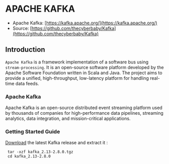 # APACHE KAFKA

 - Apache Kafka: [https://kafka.apache.org/](https://kafka.apache.org/)
 - Source: [https://github.com/thecyberbaby/Kafka](https://github.com/thecyberbaby/Kafka)


## Introduction

`Apache Kafka` is a framework implementation of a software bus using `stream-processing`. It is an open-source software platform developed by the Apache Software Foundation written in Scala and Java. The project aims to provide a unified, high-throughput, low-latency platform for handling real-time data feeds.


### Apache Kafka

Apache Kafka is an open-source distributed event streaming platform used by thousands of companies for high-performance data pipelines, streaming analytics, data integration, and mission-critical applications.


### Getting Started Guide

[Download](https://mirrors.estointernet.in/apache/kafka/2.8.0/kafka_2.13-2.8.0.tgz) the latest Kafka release and extract it :

     tar -xzf kafka_2.13-2.8.0.tgz
     cd kafka_2.13-2.8.0

     